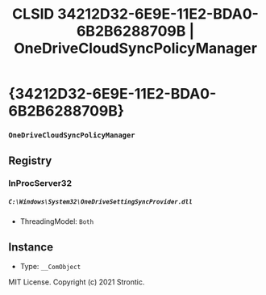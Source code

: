 ﻿---
title: "CLSID 34212D32-6E9E-11E2-BDA0-6B2B6288709B | OneDriveCloudSyncPolicyManager"
excerpt: What is COM-Object CLSID 34212D32-6E9E-11E2-BDA0-6B2B6288709B?
---

# {34212D32-6E9E-11E2-BDA0-6B2B6288709B}

### `OneDriveCloudSyncPolicyManager`

## Registry


### InProcServer32

##### `C:\Windows\System32\OneDriveSettingSyncProvider.dll`
* ThreadingModel: `Both`

## Instance

* Type: `__ComObject`

MIT License. Copyright (c) 2021 Strontic.


